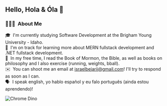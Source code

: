 ## Hello, Hola & Óla 👋

### 👨🏻‍💻 &nbsp;About Me

🎓 &nbsp;I'm currently studying Software Development at the Brigham Young University - Idaho.\
🌱 &nbsp;I'm on track for learning more about MERN fullstack development and .NET fullstack development.\
📖 &nbsp;In my free time, I read the Book of Mormon, the Bible, as well as books on philosophy and I also exercise (running, weights, bball).\
✉️ &nbsp;You can shoot me an email at israelbejarii@gmail.com! I'll try to respond as soon as I can.\
🗣️ &nbsp;I speak english, yo hablo español y eu falo português (ainda estou aprendendo)!

![Chrome Dino](https://mir-s3-cdn-cf.behance.net/project_modules/max_1200/4ff07986208593.5d9a654e92f36.gif)
